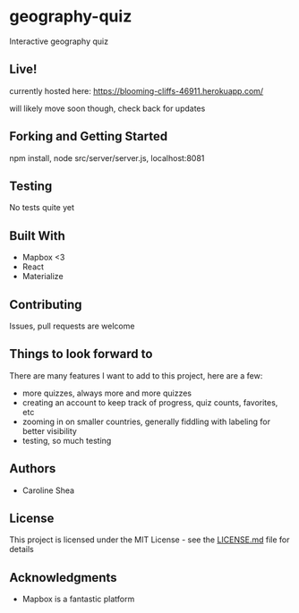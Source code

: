 # geography-quiz

Interactive geography quiz

## Live!

currently hosted here: 
https://blooming-cliffs-46911.herokuapp.com/

will likely move soon though, check back for updates

## Forking and Getting Started

npm install, node src/server/server.js, localhost:8081

## Testing

No tests quite yet 

## Built With

* Mapbox <3
* React
* Materialize

## Contributing

Issues, pull requests are welcome

## Things to look forward to

There are many features I want to add to this project, here are a few:
  * more quizzes, always more and more quizzes
  * creating an account to keep track of progress, quiz counts, favorites, etc
  * zooming in on smaller countries, generally fiddling with labeling for better visibility
  * testing, so much testing

## Authors

* Caroline Shea

## License

This project is licensed under the MIT License - see the [LICENSE.md](LICENSE.md) file for details

## Acknowledgments

* Mapbox is a fantastic platform
